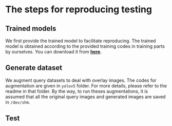 # The steps for reproducing testing

## Trained models
We first provide the trained model to facilitate reproducing. The trained model is obtained according to the provided training codes in training parts by ourselves. You can download it from [**here**](https://drive.google.com/file/d/1FGOfqOckHWVUtvQEgAkDj7TxPTINDIKb/view?usp=sharing).


## Generate dataset
We augment query datasets to deal with overlay images. The codes for augmentation are given in ```yolov5``` folder. For more details, please refer to the readme in that folder. By the way, to run theses augmentations, it is assumed that all the original query images and generated images are saved in ```/dev/shm```.

## Test
